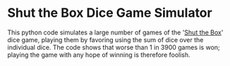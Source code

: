 # Shut the Box Dice Game Simulator

This python code simulates a large number of games of the '[Shut the Box](http://en.wikipedia.org/wiki/Shut_the_Box)' dice game, playing them by favoring using the sum of dice over the individual dice. The code shows that worse than 1 in 3900 games is won; playing the game with any hope of winning is therefore foolish.
